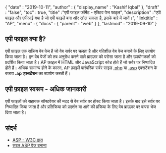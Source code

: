 {
  "date" : "2019-10-11",
  "author" : {
    "display_name" : "Kashif Iqbal"
},
  "draft" : "false",
  "toc" : true,
  "title" :"एपी फाइल फॉर्मेट - एक्टिव पेज फाइल",
  "description" :"एपी फाइल और एपीआई क्या है जो एपी फाइलें बना और खोल सकता है, इसके बारे में जानें।",
  "linktitle" : "AP",
  "menu" : {
    "docs" : {
      "parent" : "web"
}
},
  "lastmod" : "2019-09-10"
}

## एपी फाइल क्या है?

एपी फ़ाइल एक सक्रिय वेब पेज है जो वेब सर्वर पर चलता है और गतिशील वेब पेज बनाने के लिए उपयोग किया जाता है। इन वेब पेजों को तब अनुरोध करने वाले ब्राउज़र को परोसा जाता है और उपयोगकर्ता को प्रदर्शित किया जाता है। AP फ़ाइल में HTML और JavaScript कोड होते हैं जो सर्वर पर निष्पादित होते हैं। अधिक सामान्य होने के कारण, AP फ़ाइलें पारंपरिक सर्वर साइड [.php](/hi/programming/php/) या [.asp](/hi/web/asp/) एक्सटेंशन के बजाय **.ap एक्सटेंशन** का उपयोग करती हैं।

## एपी फ़ाइल स्वरूप - अधिक जानकारी

एपी फाइलों को सहायक सॉफ्टवेयर की मदद से वेब सर्वर पर होस्ट किया जाता है। इसके बाद इसे सर्वर पर निष्पादित किया जाता है और प्रतिक्रिया को प्रदर्शन या आगे की प्रक्रिया के लिए वेब ब्राउज़र पर वापस भेज दिया जाता है।

## संदर्भ

* [ASP - W3C द्वारा](https://www.w3schools.com/asp/default.asp)
* [सरल ASP पेज बनाना](https://learn.microsoft.com/en-us/previous-versions/iis/6.0-sdk/ms524741(v=vs.90))

